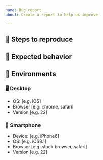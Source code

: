 ```yaml
---
name: Bug report
about: Create a report to help us improve

---
```


## 👣 Steps to reproduce


## 🔬 Expected behavior


## 🌳 Environments
### 🖥 Desktop
 - OS: [e.g. iOS]
 - Browser [e.g. chrome, safari]
 - Version [e.g. 22]

### 📱 Smartphone
 - Device: [e.g. iPhone6]
 - OS: [e.g. iOS8.1]
 - Browser [e.g. stock browser, safari]
 - Version [e.g. 22]
